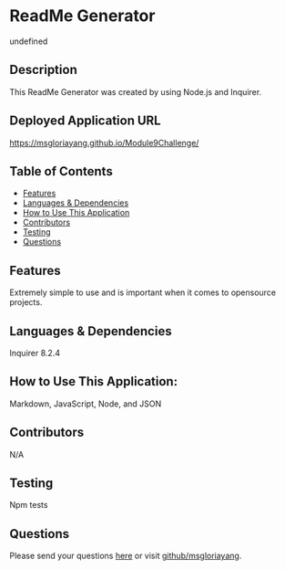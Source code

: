 # ReadMe Generator 
undefined
## Description
This ReadMe Generator was created by using Node.js and Inquirer.
## Deployed Application URL
https://msgloriayang.github.io/Module9Challenge/
## Table of Contents
* [Features](#features)
* [Languages & Dependencies](#languagesanddependencies)
* [How to Use This Application](#HowtoUseThisApplication)
* [Contributors](#contributors)
* [Testing](#testing)
* [Questions](#questions)
## Features
Extremely simple to use and is important when it comes to opensource projects.
## Languages & Dependencies
Inquirer 8.2.4
## How to Use This Application:
Markdown, JavaScript, Node, and JSON
## Contributors
N/A
## Testing
Npm tests
## Questions
Please send your questions [here](mailto:undefined?subject=[GitHub]%20Dev%20Connect) or visit [github/msgloriayang](https://github.com/msgloriayang).
